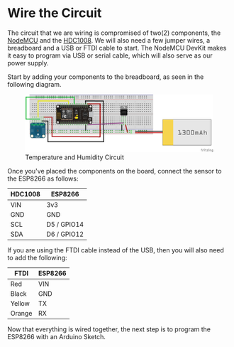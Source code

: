 <!--
title: Wire the Circuit
summary: This document describes how we will wire our circuit.
author: G. L. Clark, II
date Created: March 17, 2016
date Modified:{{ file.mtime }}
filename: wire-circuit.md
-->

# Wire the Circuit

The circuit that we are wiring is compromised of two(2) components, the [NodeMCU](nodemcu-devkit.md) and the [HDC1008](sensors.md). We will also need a few jumper wires, a breadboard and a USB or FTDI cable to start. The NodeMCU DevKit makes it easy to program via USB or serial cable, which will also serve as our power supply. 

Start by adding your components to the breadboard, as seen in the following diagram.

<figure>
<img src="../assets/images/shu-temp-hum.png" alt="Temperature and Humidity Circuit">
<figcaption>Temperature and Humidity Circuit</figcaption>
</figure>

Once you've placed the components on the board, connect the sensor to the ESP8266 as follows:

| HDC1008 | ESP8266 |
| -- | -- |
| VIN | 3v3 |
| GND | GND |
| SCL | D5 / GPIO14 | 
| SDA | D6 / GPIO12 |


If you are using the FTDI cable instead of the USB, then you will also need to add the following:

| FTDI | ESP8266 |
| -- | -- |
| Red | VIN |
| Black | GND |
| Yellow | TX | 
| Orange | RX |

Now that everything is wired together, the next step is to program the ESP8266 with an Arduino Sketch.